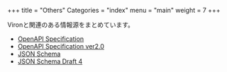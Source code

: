 +++
title = "Others"
Categories = "index"
menu = "main"
weight = 7
+++

Vironと関連のある情報源をまとめています。

- [OpenAPI Specification](https://www.openapis.org/)
- [OpenAPI Specification ver2.0](https://github.com/OAI/OpenAPI-Specification/blob/master/versions/2.0.md)
- [JSON Schema](http://json-schema.org/)
- [JSON Schema Draft 4](https://tools.ietf.org/html/draft-zyp-json-schema-04)

